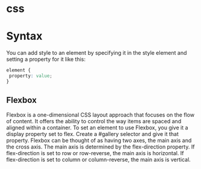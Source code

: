 # css
# Syntax
You can add style to an element by specifying it in the style element and setting a property for it like this:
```css
element {
 property: value;
}
```
## Flexbox
Flexbox is a one-dimensional CSS layout approach that focuses on the flow of content. It offers the ability to control the way items are spaced and aligned within a container.
To set an element to use Flexbox, you give it a display property set to flex. Create a #gallery selector and give it that property.
Flexbox can be thought of as having two axes, the main axis and the cross axis. The main axis is determined by the flex-direction property. If flex-direction is set to row or row-reverse, the main axis is horizontal. If flex-direction is set to column or column-reverse, the main axis is vertical.


